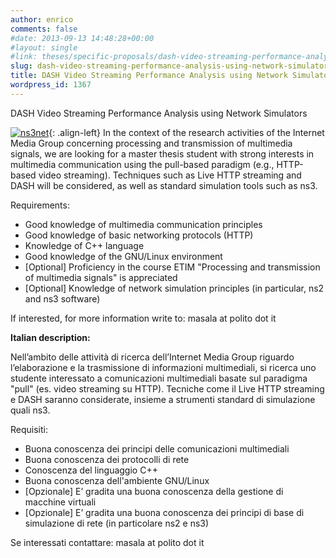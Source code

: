 ```yaml
---
author: enrico
comments: false
#date: 2013-09-13 14:48:28+00:00
#layout: single
#link: theses/specific-proposals/dash-video-streaming-performance-analysis-using-network-simulators/
slug: dash-video-streaming-performance-analysis-using-network-simulators
title: DASH Video Streaming Performance Analysis using Network Simulators
wordpress_id: 1367
---
```


DASH Video Streaming Performance Analysis using Network Simulators

[![ns3net]({{site.baseurl}}/res/2013/09/ns3net.png)]({{site.baseurl}}/res/2013/09/ns3net.png){: .align-left} In the context of the research activities of the Internet Media Group concerning processing and transmission of multimedia signals, we are looking for a master thesis student with strong interests in multimedia communication using the pull-based paradigm (e.g., HTTP-based video streaming). Techniques such as Live HTTP streaming and DASH will be considered, as well as standard simulation tools such as ns3.

Requirements:

- Good knowledge of multimedia communication principles
- Good knowledge of basic networking protocols (HTTP)
- Knowledge of C++ language
- Good knowledge of the GNU/Linux environment
- [Optional] Proficiency in the course ETIM "Processing and transmission of multimedia signals" is appreciated
- [Optional] Knowledge of network simulation principles (in particular, ns2 and ns3 software)

If interested, for more information write to: masala at polito dot it

**Italian description:**

Nell’ambito delle attività di ricerca dell’Internet Media Group riguardo l’elaborazione e la trasmissione di informazioni multimediali, si ricerca uno studente interessato a comunicazioni multimediali basate sul paradigma "pull" (es. video streaming su HTTP). Tecniche come il Live HTTP streaming e DASH saranno considerate, insieme a strumenti standard di simulazione quali ns3.

Requisiti:

- Buona conoscenza dei principi delle comunicazioni multimediali
- Buona conoscenza dei protocolli di rete
- Conoscenza del linguaggio C++
- Buona conoscenza dell'ambiente GNU/Linux
- [Opzionale] E’ gradita una buona conoscenza della gestione di macchine virtuali
- [Opzionale] E’ gradita una buona conoscenza dei principi di base di simulazione di rete (in particolare ns2 e ns3)

Se interessati contattare: masala at polito dot it
